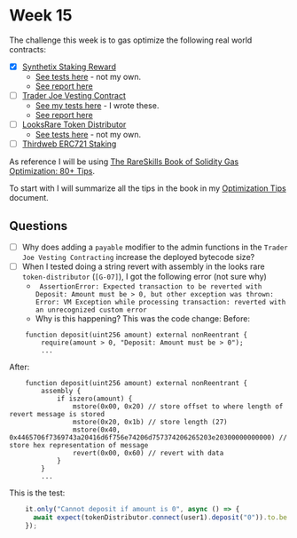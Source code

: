 # Week 15

The challenge this week is to gas optimize the following real world contracts:
- [x] [Synthetix Staking Reward](https://github.com/Synthetixio/synthetix/blob/develop/contracts/StakingRewards.sol)
  - [See tests here](https://github.com/Synthetixio/synthetix/blob/develop/test/contracts/StakingRewards.js) - not my own.
  - [See report here](./staking-rewards.md)
- [ ] [Trader Joe Vesting Contract](https://github.com/traderjoe-xyz/joe-core/blob/main/contracts/TokenVesting.sol)
  - [See my tests here](https://github.com/tommyrharper/joe-core/blob/main/test/TokenVesting.test.ts) - I wrote these.
  - [See report here](./vesting-contract.md)
- [ ] [LooksRare Token Distributor](https://github.com/LooksRare/contracts-token-staking/blob/master/contracts/TokenDistributor.sol)
  - [See tests here](https://github.com/LooksRare/contracts-token-staking/blob/master/test/tokenDistributor.test.ts) - not my own.
- [ ] [Thirdweb ERC721 Staking](https://github.com/thirdweb-dev/contracts/blob/main/contracts/extension/Staking721.sol)

As reference I will be using [The RareSkills Book of Solidity Gas Optimization: 80+ Tips](https://www.rareskills.io/post/gas-optimization).

To start with I will summarize all the tips in the book in my [Optimization Tips](./optimization-tips.md) document.

## Questions

- [ ] Why does adding a `payable` modifier to the admin functions in the `Trader Joe Vesting Contracting` increase the deployed bytecode size?
- [ ] When I tested doing a string revert with assembly in the looks rare `token-distributor` (`[G-07]`), I got the following error (not sure why)
  - ` AssertionError: Expected transaction to be reverted with Deposit: Amount must be > 0, but other exception was thrown: Error: VM Exception while processing transaction: reverted with an unrecognized custom error`
  - Why is this happening?
This was the code change:
Before:
```solidity
    function deposit(uint256 amount) external nonReentrant {
        require(amount > 0, "Deposit: Amount must be > 0");
        ...
```

After:
```solidity
    function deposit(uint256 amount) external nonReentrant {
        assembly {
            if iszero(amount) {
                mstore(0x00, 0x20) // store offset to where length of revert message is stored
                mstore(0x20, 0x1b) // store length (27)
                mstore(0x40, 0x4465706f7369743a20416d6f756e74206d757374206265203e20300000000000) // store hex representation of message
                revert(0x00, 0x60) // revert with data
            }
        }
        ...
```

This is the test:
```typescript
    it.only("Cannot deposit if amount is 0", async () => {
      await expect(tokenDistributor.connect(user1).deposit("0")).to.be.revertedWith("Deposit: Amount must be > 0");
    });
```

